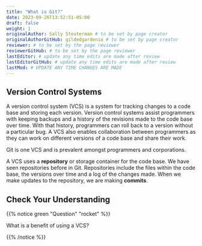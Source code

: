 ```yaml
---
title: "What is Git?"
date: 2023-09-26T13:52:51-05:00
draft: false
weight: 1
originalAuthor: Sally Steuterman # to be set by page creator
originalAuthorGitHub: gildedgardenia # to be set by page creator
reviewer: # to be set by the page reviewer
reviewerGitHub: # to be set by the page reviewer
lastEditor: # update any time edits are made after review
lastEditorGitHub: # update any time edits are made after review
lastMod: # UPDATE ANY TIME CHANGES ARE MADE
---
```


## Version Control Systems

A version control system (VCS) is a system for tracking changes to a code base and storing each version.
Version control systems assist programmers with keeping backups and a history of the revisions made to the code base over time.
With that history, programmers can roll back to a version without a particular bug.
A VCS also enables collaboration between programmers as they can work on different versions of a code base and share their work. 

Git is one VCS and is prevalent amongst programmers and corporations.

A VCS uses a **repository** or storage container for the code base. We have seen repositories before in Git.
Repositories include the files within the code base, the versions over time and a log of the changes made.
When we make updates to the repository, we are making **commits**.

## Check Your Understanding

{{% notice green "Question" "rocket" %}}

   What is a benefit of using a VCS?

{{% /notice %}}